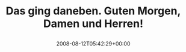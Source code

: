 ---
retweeted: false
source: <a href="http://twitter.com" rel="nofollow">Twitter Web Client</a>
entities:
  hashtags: []
  symbols: []
  user_mentions: []
  urls: []
display_text_range:
- '0'
- '49'
favorite_count: '0'
id_str: '884917270'
truncated: false
retweet_count: '0'
id: '884917270'
created_at: Tue Aug 12 05:42:29 +0000 2008
favorited: false
full_text: Das ging daneben. Guten Morgen, Damen und Herren!
lang: de
tags:
- pesos/twitter
date: '2008-08-12T05:42:29+00:00'
src: https://twitter.com/bascht/status/884917270
original_url: https://twitter.com/bascht/status/884917270
type: twitter_tweet
text: Das ging daneben. Guten Morgen, Damen und Herren!
title: 'Das ging daneben. Guten Morgen, Damen und Herren!

  '

---